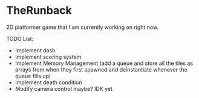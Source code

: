 # TheRunback
2D platformer game that I am currently working on right now.

TODO List:
  - Implement dash
  - Implement scoring system 
  - Implement Memory Management (add a queue and store all the tiles as arrays from when they first spawned and deinstantiate whenever the queue fills up)
  - Implement death condition
  - Modify camera control maybe? IDK yet
